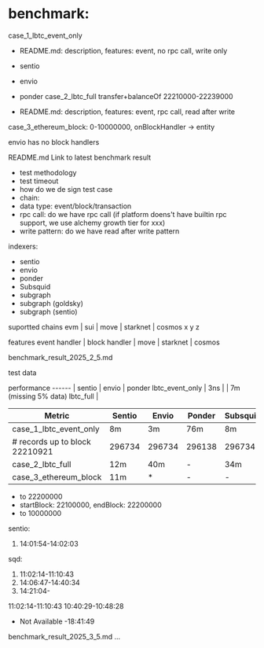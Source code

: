 # benchmark:

case_1_lbtc_event_only
 - README.md: description, features: event, no rpc call, write only
 - sentio
 - envio
 - ponder
case_2_lbtc_full
    transfer+balanceOf 22210000-22239000

 - README.md: description, features: event, rpc call, read after write

case_3_ethereum_block: 0-10000000,
  onBlockHandler -> entity

  envio has no block handlers




README.md
  Link to latest benchmark result

 - test methodology
  - test timeout
 - how do we de sign test case
  - chain:
  - data type: event/block/transaction
  - rpc call: do we have rpc call (if platform doens't have builtin rpc support, we use alchemy growth tier for xxx)
  - write pattern: do we have read after write pattern

 indexers:
  - sentio
  - envio
  - ponder
  - Subsquid
  - subgraph
  - subgraph (goldsky)
  - subgraph (sentio)

   suportted chains
      evm    |  sui  | move | starknet  | cosmos
   x
   y
   z

   features
      event handler   |   block handler | move | starknet  | cosmos



benchmark_result_2025_2_5.md


test data 

performance
 ------              |  sentio    | envio | ponder
  lbtc_event_only    |    3ns     |       |  7m (missing 5% data)
  lbtc_full          |

| Metric | Sentio | Envio | Ponder | Subsquid | Subgraph |
|--------|--------|-------|--------|----------|----------|
| case_1_lbtc_event_only | 8m | 3m | 76m | 8m | 4h |
|   # records up to block 22210921 | 296734 | 296734 | 296138 | 296734 | 296734 |
| case_2_lbtc_full  | 12m | 40m | - | 34m | - |
| case_3_ethereum_block | 11m | * | - | - | - |

* to 22200000
* startBlock: 22100000, endBlock: 22200000
* to 10000000

sentio:
1. 14:01:54-14:02:03

sqd:
1. 11:02:14-11:10:43
2. 14:06:47-14:40:34
3. 14:21:04-


11:02:14-11:10:43
10:40:29-10:48:28
* Not Available
-18:41:49

benchmark_result_2025_3_5.md
...